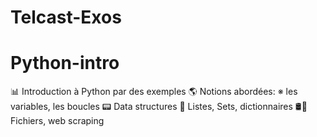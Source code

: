 # Telcast-Exos

# Python-intro

📊 Introduction à Python par des exemples
🌎 Notions abordées:
      ※ les variables, les boucles
      📟 Data structures
      🎈 Listes, Sets, dictionnaires
      🛢🧫 Fichiers, web scraping
